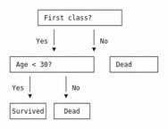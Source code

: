 
            ┌────────────────────┐
            │ First class?       │
            └────────────────────┘
                │         │
            Yes │         │ No
                ▼         ▼
     ┌────────────────────┐   ┌───────────┐
     │ Age < 30?          │   │ Dead      │
     └────────────────────┘   └───────────┘
          │        │
      Yes │        │ No
          ▼        ▼
     ┌────────┐ ┌────────┐
     │Survived│ │  Dead  │
     └────────┘ └────────┘
